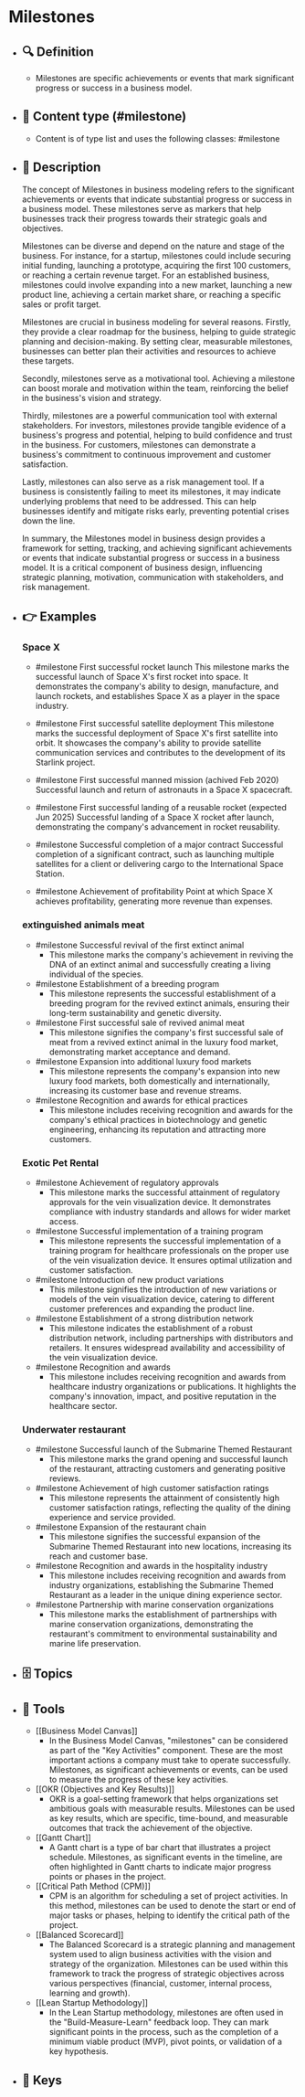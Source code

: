 # Milestones
- ## 🔍 Definition
  - Milestones are specific achievements or events that mark significant progress or success in a business model.
- ## 📰 Content type (#milestone)
  - Content is of type list and uses the following classes: #milestone

- ## 📖 Description
  The concept of Milestones in business modeling refers to the significant achievements or events that indicate substantial progress or success in a business model. These milestones serve as markers that help businesses track their progress towards their strategic goals and objectives.
  
  Milestones can be diverse and depend on the nature and stage of the business. For instance, for a startup, milestones could include securing initial funding, launching a prototype, acquiring the first 100 customers, or reaching a certain revenue target. For an established business, milestones could involve expanding into a new market, launching a new product line, achieving a certain market share, or reaching a specific sales or profit target.
  
  Milestones are crucial in business modeling for several reasons. Firstly, they provide a clear roadmap for the business, helping to guide strategic planning and decision-making. By setting clear, measurable milestones, businesses can better plan their activities and resources to achieve these targets.
  
  Secondly, milestones serve as a motivational tool. Achieving a milestone can boost morale and motivation within the team, reinforcing the belief in the business's vision and strategy.
  
  Thirdly, milestones are a powerful communication tool with external stakeholders. For investors, milestones provide tangible evidence of a business's progress and potential, helping to build confidence and trust in the business. For customers, milestones can demonstrate a business's commitment to continuous improvement and customer satisfaction.
  
  Lastly, milestones can also serve as a risk management tool. If a business is consistently failing to meet its milestones, it may indicate underlying problems that need to be addressed. This can help businesses identify and mitigate risks early, preventing potential crises down the line.
  
  In summary, the Milestones model in business design provides a framework for setting, tracking, and achieving significant achievements or events that indicate substantial progress or success in a business model. It is a critical component of business design, influencing strategic planning, motivation, communication with stakeholders, and risk management.
- ## 👉 Examples
  ### Space X
  - #milestone First successful rocket launch
  This milestone marks the successful launch of Space X's first rocket into space. It demonstrates the company's ability to design, manufacture, and launch rockets, and establishes Space X as a player in the space industry.
  
  - #milestone First successful satellite deployment
  This milestone marks the successful deployment of Space X's first satellite into orbit. It showcases the company's ability to provide satellite communication services and contributes to the development of its Starlink project.
  
  - #milestone First successful manned mission (achived Feb 2020)
  Successful launch and return of astronauts in a Space X spacecraft.
  
  - #milestone First successful landing of a reusable rocket (expected Jun 2025)
  Successful landing of a Space X rocket after launch, demonstrating the company's advancement in rocket reusability.
  
  - #milestone Successful completion of a major contract
  Successful completion of a significant contract, such as launching multiple satellites for a client or delivering cargo to the International Space Station.
  
  - #milestone Achievement of profitability
  Point at which Space X achieves profitability, generating more revenue than expenses.
  
  
  ### 
  
  ### extinguished animals meat
  - #milestone Successful revival of the first extinct animal
  	- This milestone marks the company's achievement in reviving the DNA of an extinct animal and successfully creating a living individual of the species.
  - #milestone Establishment of a breeding program
  	- This milestone represents the successful establishment of a breeding program for the revived extinct animals, ensuring their long-term sustainability and genetic diversity.
  - #milestone First successful sale of revived animal meat
  	- This milestone signifies the company's first successful sale of meat from a revived extinct animal in the luxury food market, demonstrating market acceptance and demand.
  - #milestone Expansion into additional luxury food markets
  	- This milestone represents the company's expansion into new luxury food markets, both domestically and internationally, increasing its customer base and revenue streams.
  - #milestone Recognition and awards for ethical practices
  	- This milestone includes receiving recognition and awards for the company's ethical practices in biotechnology and genetic engineering, enhancing its reputation and attracting more customers.
  ### Exotic Pet Rental
  - #milestone Achievement of regulatory approvals
  	- This milestone marks the successful attainment of regulatory approvals for the vein visualization device. It demonstrates compliance with industry standards and allows for wider market access.
  - #milestone Successful implementation of a training program
  	- This milestone represents the successful implementation of a training program for healthcare professionals on the proper use of the vein visualization device. It ensures optimal utilization and customer satisfaction.
  - #milestone Introduction of new product variations
  	- This milestone signifies the introduction of new variations or models of the vein visualization device, catering to different customer preferences and expanding the product line.
  - #milestone Establishment of a strong distribution network
  	- This milestone indicates the establishment of a robust distribution network, including partnerships with distributors and retailers. It ensures widespread availability and accessibility of the vein visualization device.
  - #milestone Recognition and awards
  	- This milestone includes receiving recognition and awards from healthcare industry organizations or publications. It highlights the company's innovation, impact, and positive reputation in the healthcare sector.
  ### Underwater restaurant
  - #milestone Successful launch of the Submarine Themed Restaurant
  	- This milestone marks the grand opening and successful launch of the restaurant, attracting customers and generating positive reviews.
  - #milestone Achievement of high customer satisfaction ratings
  	- This milestone represents the attainment of consistently high customer satisfaction ratings, reflecting the quality of the dining experience and service provided.
  - #milestone Expansion of the restaurant chain
  	- This milestone signifies the successful expansion of the Submarine Themed Restaurant into new locations, increasing its reach and customer base.
  - #milestone Recognition and awards in the hospitality industry
  	- This milestone includes receiving recognition and awards from industry organizations, establishing the Submarine Themed Restaurant as a leader in the unique dining experience sector.
  - #milestone Partnership with marine conservation organizations
  	- This milestone marks the establishment of partnerships with marine conservation organizations, demonstrating the restaurant's commitment to environmental sustainability and marine life preservation.
- ## 🗄️ Topics
  
- ## 🧰 Tools
  - [[Business Model Canvas]]
    - In the Business Model Canvas, "milestones" can be considered as part of the "Key Activities" component. These are the most important actions a company must take to operate successfully. Milestones, as significant achievements or events, can be used to measure the progress of these key activities.
  - [[OKR (Objectives and Key Results)]]
    - OKR is a goal-setting framework that helps organizations set ambitious goals with measurable results. Milestones can be used as key results, which are specific, time-bound, and measurable outcomes that track the achievement of the objective.
  - [[Gantt Chart]]
    - A Gantt chart is a type of bar chart that illustrates a project schedule. Milestones, as significant events in the timeline, are often highlighted in Gantt charts to indicate major progress points or phases in the project.
  - [[Critical Path Method (CPM)]]
    - CPM is an algorithm for scheduling a set of project activities. In this method, milestones can be used to denote the start or end of major tasks or phases, helping to identify the critical path of the project.
  - [[Balanced Scorecard]]
    - The Balanced Scorecard is a strategic planning and management system used to align business activities with the vision and strategy of the organization. Milestones can be used within this framework to track the progress of strategic objectives across various perspectives (financial, customer, internal process, learning and growth).
  - [[Lean Startup Methodology]]
    - In the Lean Startup methodology, milestones are often used in the "Build-Measure-Learn" feedback loop. They can mark significant points in the process, such as the completion of a minimum viable product (MVP), pivot points, or validation of a key hypothesis.
- ## 🔑 Keys
  
